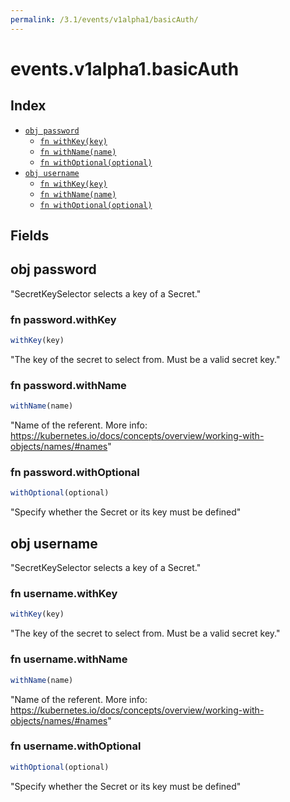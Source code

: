 ```yaml
---
permalink: /3.1/events/v1alpha1/basicAuth/
---
```


# events.v1alpha1.basicAuth



## Index

* [`obj password`](#obj-password)
  * [`fn withKey(key)`](#fn-passwordwithkey)
  * [`fn withName(name)`](#fn-passwordwithname)
  * [`fn withOptional(optional)`](#fn-passwordwithoptional)
* [`obj username`](#obj-username)
  * [`fn withKey(key)`](#fn-usernamewithkey)
  * [`fn withName(name)`](#fn-usernamewithname)
  * [`fn withOptional(optional)`](#fn-usernamewithoptional)

## Fields

## obj password

"SecretKeySelector selects a key of a Secret."

### fn password.withKey

```ts
withKey(key)
```

"The key of the secret to select from.  Must be a valid secret key."

### fn password.withName

```ts
withName(name)
```

"Name of the referent. More info: https://kubernetes.io/docs/concepts/overview/working-with-objects/names/#names"

### fn password.withOptional

```ts
withOptional(optional)
```

"Specify whether the Secret or its key must be defined"

## obj username

"SecretKeySelector selects a key of a Secret."

### fn username.withKey

```ts
withKey(key)
```

"The key of the secret to select from.  Must be a valid secret key."

### fn username.withName

```ts
withName(name)
```

"Name of the referent. More info: https://kubernetes.io/docs/concepts/overview/working-with-objects/names/#names"

### fn username.withOptional

```ts
withOptional(optional)
```

"Specify whether the Secret or its key must be defined"